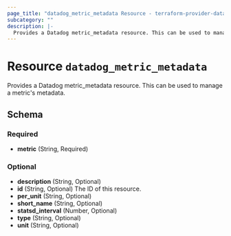 ```yaml
---
page_title: "datadog_metric_metadata Resource - terraform-provider-datadog"
subcategory: ""
description: |-
  Provides a Datadog metric_metadata resource. This can be used to manage a metric's metadata.
---
```


# Resource `datadog_metric_metadata`

Provides a Datadog metric_metadata resource. This can be used to manage a metric's metadata.



## Schema

### Required

- **metric** (String, Required)

### Optional

- **description** (String, Optional)
- **id** (String, Optional) The ID of this resource.
- **per_unit** (String, Optional)
- **short_name** (String, Optional)
- **statsd_interval** (Number, Optional)
- **type** (String, Optional)
- **unit** (String, Optional)


